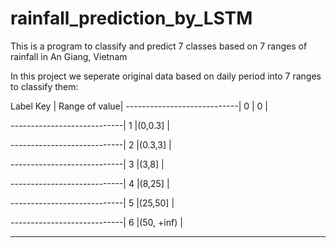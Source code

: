# rainfall_prediction_by_LSTM
This is a program to classify and predict 7 classes based on 7 ranges of rainfall in An Giang, Vietnam

In this project we seperate original data based on daily period into 7 ranges to classify them:

Label Key  |  Range of value|
----------------------------|
0          | 0              |

----------------------------|
1          |(0,0.3]         |

----------------------------|
2          |(0.3,3]         |

----------------------------|
3          |(3,8]           |

----------------------------|
4          |(8,25]          |

----------------------------|
5          |(25,50]         |

----------------------------|
6          |(50, +inf)      |

-----------------------------


